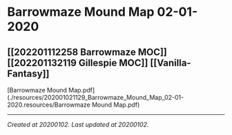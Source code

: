 # Barrowmaze Mound Map 02-01-2020
 [[202201112258 Barrowmaze MOC]] [[202201132119 Gillespie MOC]] [[Vanilla-Fantasy]] 
---



[Barrowmaze Mound Map.pdf](./resources/202001021129_Barrowmaze_Mound_Map_02-01-2020.resources/Barrowmaze Mound Map.pdf)

---

_Created at 20200102._
_Last updated at 20200102._



